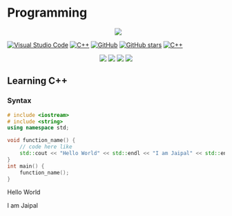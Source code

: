 # Programming

<p align="center"> 
 <a href="https://github-readme-stats-eight-theta.vercel.app/api/top-langs/?username=BhJaipal&layout=compact&langs_count=16&theme=dark&background=black"> 
    <img src="http://github-readme-stats-eight-theta.vercel.app/api/top-langs/?username=BhJaipal&layout=compact&langs_count=16&background=black&theme=dark" style="margin-left:10px"/> 
  </a> 
</p>

[![Visual Studio Code](https://img.shields.io/badge/--007ACC?logo=visual%20studio%20code&logoColor=ffffff)](https://code.visualstudio.com)
[![C++](https://img.shields.io/badge/C++-ff9?logo=cplusplus&logoColor=05f)](https://cplusplus.com/) 
[![GitHub](https://badgen.net/badge/icon/github?icon=github&label&color=black)](https://github.com) 
[![GitHub stars](https://img.shields.io/github/stars/BhJaipal/Programming.svg?style=social&label=Star&maxAge=2592000)](https://github.com/BhJaipal/Programming)
[![C++](https://img.shields.io/badge/--fff?logo=jupyter)](https://cplusplus.com/)

<p align="center">
    <img src="https://img.shields.io/github/last-commit/BhJaipal/Programming?color=purple&style=plastic">
    <img src="https://img.shields.io/github/contributors/BhJaipal/Programming?color=blue&style=plastic">
    <img src="https://img.shields.io/badge/Made%20with-cpp-1f425f.svg">
    <img src="https://img.shields.io/badge/c++-%2300599C.svg?style=for-the-badge&logo=c%2B%2B&logoColor=white&style=plastic">
</p>

## Learning C++

### Syntax
```cpp
# include <iostream>
# include <string>
using namespace std;

void function_name() {
    // code here like
    std::cout << "Hello World" << std::endl << "I am Jaipal" << std::endl;
}
int main() {
    function_name();
}
```

Hello World

I am Jaipal
